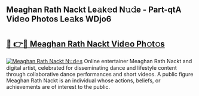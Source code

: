 ## Meaghan Rath Nackt Le𝚊k𝚎d N𝚞𝚍e - Part-qtA Vid𝚎o Photos Le𝚊ks WDjo6

# <h2><a href="http://fb5j63.evod.top/?m=Meaghan+Rath+Nackt">🔗 👉🔴 Meaghan Rath Nackt Vid𝚎o Ph𝚘t𝚘s</a></h2>

[![Meaghan Rath Nackt N𝚞d𝚎s](https://i.imgur.com/8V9OHl7.gif)](http://fb5j63.evod.top/?m=Meaghan+Rath+Nackt)
Online entertainer Meaghan Rath Nackt and digital artist, celebrated for disseminating dance and lifestyle content through collaborative dance performances and short videos. A public figure Meaghan Rath Nackt is an individual whose actions, beliefs, or achievements are of interest to the public. 
